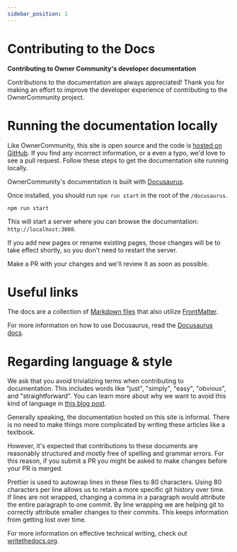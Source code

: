 ```yaml
---
sidebar_position: 1
---
```


# Contributing to the Docs

**Contributing to Owner Community's developer documentation**

Contributions to the documentation are always appreciated! Thank you for making
an effort to improve the developer experience of contributing to the OwnerCommunity
project.

# Running the documentation locally

Like OwnerCommunity, this site is open source and the code is [hosted on GitHub][docs].
If you find any incorrect information, or a even a typo, we'd love to see a pull
request. Follow these steps to get the documentation site running locally.

OwnerCommunity's documentation is built with [Docusaurus][docusaurus].

Once installed, you should run `npm run start` in the root of the `/docusaurus`.

```shell
npm run start
```

This will start a server where you can browse the documentation:
`http://localhost:3000`.

If you add new pages or rename existing pages, those changes will be to take
effect shortly, so you don't need to restart the server.

Make a PR with your changes and we'll review it as soon as possible.

# Useful links

The docs are a collection of [Markdown files][markdown] that also utilize
[FrontMatter][frontmatter].

For more information on how to use Docusaurus, read the [Docusaurus
docs][docusaurusdocs].

# Regarding language & style

We ask that you avoid trivializing terms when contributing to documentation.
This includes words like "just", "simply", "easy", "obvious", and
"straightforward". You can learn more about why we want to avoid this kind of
language in [this blog post](https://jessitron.com/2020/06/26/just-dont).

Generally speaking, the documentation hosted on this site is informal. There is
no need to make things more complicated by writing these articles like a
textbook.

However, it's expected that contributions to these documents are reasonably
structured and mostly free of spelling and grammar errors. For this reason, if
you submit a PR you might be asked to make changes before your PR is merged.

Prettier is used to autowrap lines in these files to 80 characters. Using 80
characters per line allows us to retain a more specific git history over time.
If lines are not wrapped, changing a comma in a paragraph would attribute the
entire paragraph to one commit. By line wrapping we are helping git to correctly
attribute smaller changes to their commits. This keeps information from getting
lost over time.

For more information on effective technical writing, check out
[writethedocs.org][writethedocs].

[docs]: https://github.com/simnova/ownercommunity/tree/main/docusaurus
[docusaurus]: https://docusaurus.io/
[markdown]: https://en.wikipedia.org/wiki/Markdown
[frontmatter]: https://jekyllrb.com/docs/front-matter/
[docusaurusdocs]: https://docusaurus.io/docs
[writethedocs]: https://www.writethedocs.org/guide/